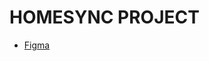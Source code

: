 # HOMESYNC PROJECT

- [Figma](https://www.figma.com/design/S76OFB50ZfOrCx5K9sf72Z/HomeSync?node-id=24-327&t=gGwFs2XPwfPRqKlE-1)
